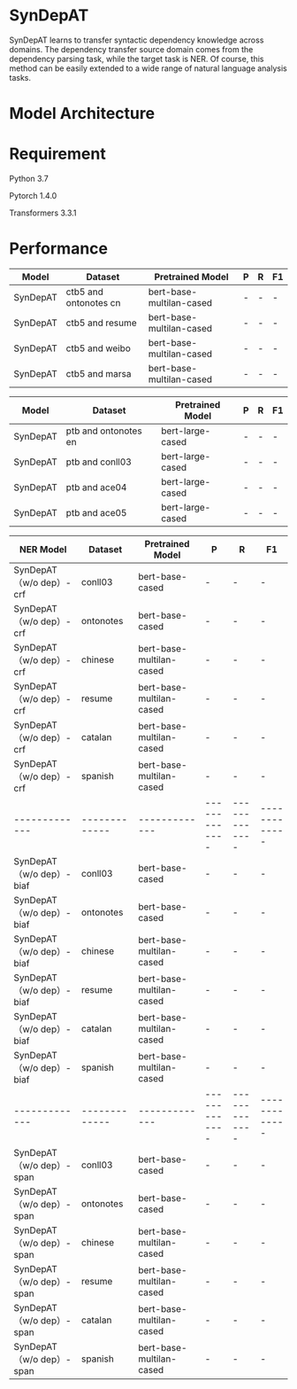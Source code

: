 # SynDepAT
SynDepAT learns to transfer syntactic dependency knowledge across domains. The dependency transfer source domain comes from the dependency parsing task, while the target task is NER. Of course, this method can be easily extended to a wide range of natural language analysis tasks.

# Model Architecture

# Requirement
Python 3.7

Pytorch 1.4.0

Transformers 3.3.1

# Performance

| Model  | Dataset | Pretrained Model |P | R | F1 |
| ------------- | ------------- |-------------|------------- |------------- |------------- |
| SynDepAT | ctb5 and ontonotes cn| bert-base-multilan-cased |-  |-  |-  |
| SynDepAT | ctb5 and resume  | bert-base-multilan-cased |- |-  | - |
| SynDepAT | ctb5 and weibo  | bert-base-multilan-cased |- |-  | - |
| SynDepAT | ctb5 and marsa  | bert-base-multilan-cased |- |-  | - |

| Model  | Dataset | Pretrained Model |P | R | F1 |
| ------------- | ------------- |-------------|------------- |------------- |------------- |
| SynDepAT | ptb and ontonotes en| bert-large-cased |-  |-  |-  |
| SynDepAT | ptb and conll03  | bert-large-cased |- |-  | - |
| SynDepAT | ptb and ace04  | bert-large-cased |- |-  | - |
| SynDepAT | ptb and ace05  | bert-large-cased |- |-  | - |


| NER Model  | Dataset | Pretrained Model |P | R | F1 |
| ------------- | ------------- |-------------|------------- |------------- |------------- |
| SynDepAT （w/o dep）-crf | conll03| bert-base-cased |-  |-  |-  |
| SynDepAT （w/o dep）-crf|  ontonotes  | bert-base-cased |- |-  | - |
| SynDepAT （w/o dep）-crf|  chinese  | bert-base-multilan-cased |- |-  | - |
| SynDepAT （w/o dep）-crf|  resume | bert-base-multilan-cased |- |-  | - |
| SynDepAT （w/o dep）-crf|  catalan  | bert-base-multilan-cased |- |-  | - |
| SynDepAT （w/o dep）-crf|  spanish | bert-base-multilan-cased |- |-  | - |
| ------------- | ------------- |-------------|------------- |------------- |------------- |
| SynDepAT （w/o dep）-biaf | conll03| bert-base-cased |-  |-  |-  |
| SynDepAT （w/o dep）-biaf|  ontonotes  | bert-base-cased |- |-  | - |
| SynDepAT （w/o dep）-biaf|  chinese  | bert-base-multilan-cased |- |-  | - |
| SynDepAT （w/o dep）-biaf|  resume | bert-base-multilan-cased |- |-  | - |
| SynDepAT （w/o dep）-biaf|  catalan  | bert-base-multilan-cased |- |-  | - |
| SynDepAT （w/o dep）-biaf|  spanish | bert-base-multilan-cased |- |-  | - |
| ------------- | ------------- |-------------|------------- |------------- |------------- |
| SynDepAT （w/o dep）-span | conll03| bert-base-cased |-  |-  |-  |
| SynDepAT （w/o dep）-span|  ontonotes  | bert-base-cased |- |-  | - |
| SynDepAT （w/o dep）-span|  chinese  | bert-base-multilan-cased |- |-  | - |
| SynDepAT （w/o dep）-span|  resume | bert-base-multilan-cased |- |-  | - |
| SynDepAT （w/o dep）-span|  catalan  | bert-base-multilan-cased |- |-  | - |
| SynDepAT （w/o dep）-span|  spanish | bert-base-multilan-cased |- |-  | - |
